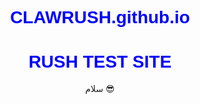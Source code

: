 # CLAWRUSH.github.io
<!DOCTYPE html>
<html>
<head>
    <title>RUSH OSTORA HHH</title>
    <style>
        body { font-family: Arial; text-align: center; }
        h1 { color: blue; }
    </style>
</head>
<body>
    <h1>RUSH TEST SITE</h1>
    <p>سلام 😎</p>
</body>
</html>
